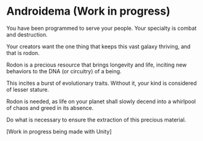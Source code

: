 # Androidema (Work in progress)

You have been programmed to serve your people. Your specialty is combat and destruction.

Your creators want the one thing that keeps this vast galaxy thriving, and that is rodon.

Rodon is a precious resource that brings longevity and life, inciting new behaviors to the DNA (or circuitry) of a being.

This incites a burst of evolutionary traits. Without it, your kind is considered of lesser stature.

Rodon is needed, as life on your planet shall slowly decend into a whirlpool of chaos and greed in its absence.

Do what is necessary to ensure the extraction of this precious material. 

[Work in progress being made with Unity]
